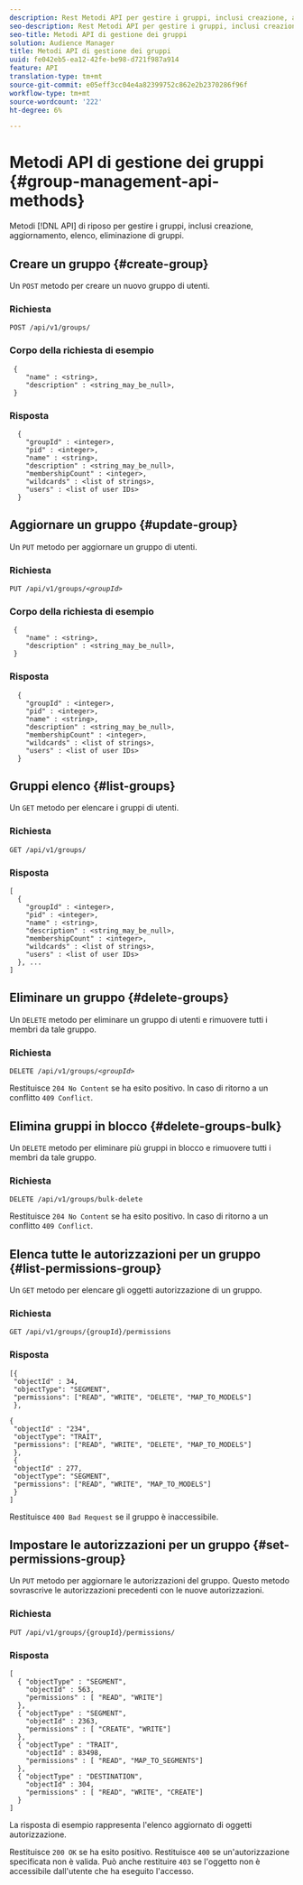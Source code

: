 ```yaml
---
description: Rest Metodi API per gestire i gruppi, inclusi creazione, aggiornamento, elenco, eliminazione di gruppi.
seo-description: Rest Metodi API per gestire i gruppi, inclusi creazione, aggiornamento, elenco, eliminazione di gruppi.
seo-title: Metodi API di gestione dei gruppi
solution: Audience Manager
title: Metodi API di gestione dei gruppi
uuid: fe042eb5-ea12-42fe-be98-d721f987a914
feature: API
translation-type: tm+mt
source-git-commit: e05eff3cc04e4a82399752c862e2b2370286f96f
workflow-type: tm+mt
source-wordcount: '222'
ht-degree: 6%

---
```



# Metodi API di gestione dei gruppi {#group-management-api-methods}

Metodi [!DNL API] di riposo per gestire i gruppi, inclusi creazione, aggiornamento, elenco, eliminazione di gruppi.

<!-- c_rest_api_user_man_group.xml -->

## Creare un gruppo {#create-group}

Un `POST` metodo per creare un nuovo gruppo di utenti.

<!-- r_rest_api_group_create.xml -->

### Richiesta

`POST /api/v1/groups/`

### Corpo della richiesta di esempio

```
 {
    "name" : <string>,
    "description" : <string_may_be_null>,
 }
```

### Risposta

```
  {
    "groupId" : <integer>,
    "pid" : <integer>,
    "name" : <string>,
    "description" : <string_may_be_null>,
    "membershipCount" : <integer>,
    "wildcards" : <list of strings>,
    "users" : <list of user IDs>
  }
```

## Aggiornare un gruppo {#update-group}

Un `PUT` metodo per aggiornare un gruppo di utenti.

<!--
r_rest_api_group_update.xml
-->

### Richiesta

`PUT /api/v1/groups/`*`<groupId>`*

### Corpo della richiesta di esempio

```
 {
    "name" : <string>,
    "description" : <string_may_be_null>,
 }
```

### Risposta

```
  {
    "groupId" : <integer>,
    "pid" : <integer>,
    "name" : <string>,
    "description" : <string_may_be_null>,
    "membershipCount" : <integer>,
    "wildcards" : <list of strings>,
    "users" : <list of user IDs>
  }
```

## Gruppi elenco {#list-groups}

Un `GET` metodo per elencare i gruppi di utenti.

<!--
r_rest_api_group_list.xml
-->

### Richiesta

`GET /api/v1/groups/`

### Risposta

```
[
  { 
    "groupId" : <integer>,
    "pid" : <integer>,
    "name" : <string>,
    "description" : <string_may_be_null>,
    "membershipCount" : <integer>,
    "wildcards" : <list of strings>,
    "users" : <list of user IDs>
  }, ...
]
```

## Eliminare un gruppo {#delete-groups}

Un `DELETE` metodo per eliminare un gruppo di utenti e rimuovere tutti i membri da tale gruppo.

<!-- r_rest_api_group_delete.xml -->

### Richiesta

`DELETE /api/v1/groups/`*`<groupId>`*

Restituisce `204 No Content` se ha esito positivo. In caso di ritorno a un conflitto `409 Conflict`.

## Elimina gruppi in blocco {#delete-groups-bulk}

Un `DELETE` metodo per eliminare più gruppi in blocco e rimuovere tutti i membri da tale gruppo.

<!-- r_rest_api_group_delete_bulk.xml -->

### Richiesta

`DELETE /api/v1/groups/bulk-delete`

Restituisce `204 No Content` se ha esito positivo. In caso di ritorno a un conflitto `409 Conflict`.

## Elenca tutte le autorizzazioni per un gruppo {#list-permissions-group}

Un `GET` metodo per elencare gli oggetti autorizzazione di un gruppo.

<!-- r_rest_api_perm_list_group.xml -->

### Richiesta

`GET /api/v1/groups/{groupId}/permissions`

### Risposta

```
[{
 "objectId" : 34,
 "objectType": "SEGMENT",
 "permissions": ["READ", "WRITE", "DELETE", "MAP_TO_MODELS"]
 },

{
 "objectId" : "234",
 "objectType": "TRAIT",
 "permissions": ["READ", "WRITE", "DELETE", "MAP_TO_MODELS"]
 },
 {
 "objectId" : 277,
 "objectType": "SEGMENT",
 "permissions": ["READ", "WRITE", "MAP_TO_MODELS"]
 }
]
```

Restituisce `400 Bad Request` se il gruppo è inaccessibile.

## Impostare le autorizzazioni per un gruppo {#set-permissions-group}

Un `PUT` metodo per aggiornare le autorizzazioni del gruppo. Questo metodo sovrascrive le autorizzazioni precedenti con le nuove autorizzazioni.

<!-- r_rest_api_perm_set.xml -->

### Richiesta

`PUT /api/v1/groups/{groupId}/permissions/`

### Risposta

```
[ 
  { "objectType" : "SEGMENT",
    "objectId" : 563,
    "permissions" : [ "READ", "WRITE"]
  },
  { "objectType" : "SEGMENT",
    "objectId" : 2363,
    "permissions" : [ "CREATE", "WRITE"]
  },
  { "objectType" : "TRAIT",
    "objectId" : 83498,
    "permissions" : [ "READ", "MAP_TO_SEGMENTS"]
  },
  { "objectType" : "DESTINATION",
    "objectId" : 304,
    "permissions" : [ "READ", "WRITE", "CREATE"]
  }
]
```

La risposta di esempio rappresenta l&#39;elenco aggiornato di oggetti autorizzazione.

Restituisce `200 OK` se ha esito positivo. Restituisce `400` se un&#39;autorizzazione specificata non è valida. Può anche restituire `403` se l&#39;oggetto non è accessibile dall&#39;utente che ha eseguito l&#39;accesso.